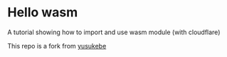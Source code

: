 # Hello wasm

A tutorial showing how to import and use wasm module (with cloudflare)

This repo is a fork from [yusukebe](https://github.com/yusukebe/hello-wasm)